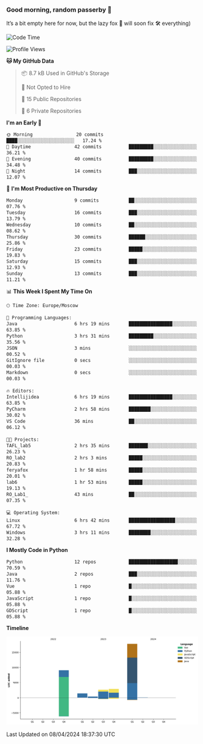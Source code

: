 ### Good morning, random passerby 👋

It’s a bit empty here for now, but the lazy fox 🦊 will soon fix 🛠️ everything)


<!--
**FeryaFox/FeryaFox** is a ✨ _special_ ✨ repository because its `README.md` (this file) appears on your GitHub profile.

Here are some ideas to get you started:

- 🔭 I’m currently working on ...
- 🌱 I’m currently learning ...
- 👯 I’m looking to collaborate on ...
- 🤔 I’m looking for help with ...
- 💬 Ask me about ...
- 📫 How to reach me: ...
- 😄 Pronouns: ...
- ⚡ Fun fact: ...
-->

<!--START_SECTION:waka-->
![Code Time](http://img.shields.io/badge/Code%20Time-99%20hrs%2055%20mins-blue)

![Profile Views](http://img.shields.io/badge/Profile%20Views-0-blue)

**🐱 My GitHub Data** 

> 📦 8.7 kB Used in GitHub's Storage 
 > 
> 🚫 Not Opted to Hire
 > 
> 📜 15 Public Repositories 
 > 
> 🔑 6 Private Repositories 
 > 
**I'm an Early 🐤** 

```text
🌞 Morning                20 commits          ████░░░░░░░░░░░░░░░░░░░░░   17.24 % 
🌆 Daytime                42 commits          █████████░░░░░░░░░░░░░░░░   36.21 % 
🌃 Evening                40 commits          █████████░░░░░░░░░░░░░░░░   34.48 % 
🌙 Night                  14 commits          ███░░░░░░░░░░░░░░░░░░░░░░   12.07 % 
```
📅 **I'm Most Productive on Thursday** 

```text
Monday                   9 commits           ██░░░░░░░░░░░░░░░░░░░░░░░   07.76 % 
Tuesday                  16 commits          ███░░░░░░░░░░░░░░░░░░░░░░   13.79 % 
Wednesday                10 commits          ██░░░░░░░░░░░░░░░░░░░░░░░   08.62 % 
Thursday                 30 commits          ██████░░░░░░░░░░░░░░░░░░░   25.86 % 
Friday                   23 commits          █████░░░░░░░░░░░░░░░░░░░░   19.83 % 
Saturday                 15 commits          ███░░░░░░░░░░░░░░░░░░░░░░   12.93 % 
Sunday                   13 commits          ███░░░░░░░░░░░░░░░░░░░░░░   11.21 % 
```


📊 **This Week I Spent My Time On** 

```text
🕑︎ Time Zone: Europe/Moscow

💬 Programming Languages: 
Java                     6 hrs 19 mins       ████████████████░░░░░░░░░   63.85 % 
Python                   3 hrs 31 mins       █████████░░░░░░░░░░░░░░░░   35.56 % 
JSON                     3 mins              ░░░░░░░░░░░░░░░░░░░░░░░░░   00.52 % 
GitIgnore file           0 secs              ░░░░░░░░░░░░░░░░░░░░░░░░░   00.03 % 
Markdown                 0 secs              ░░░░░░░░░░░░░░░░░░░░░░░░░   00.03 % 

🔥 Editors: 
Intellijidea             6 hrs 19 mins       ████████████████░░░░░░░░░   63.85 % 
PyCharm                  2 hrs 58 mins       ████████░░░░░░░░░░░░░░░░░   30.02 % 
VS Code                  36 mins             ██░░░░░░░░░░░░░░░░░░░░░░░   06.12 % 

🐱‍💻 Projects: 
TAFL_lab5                2 hrs 35 mins       ███████░░░░░░░░░░░░░░░░░░   26.23 % 
RO_lab2                  2 hrs 3 mins        █████░░░░░░░░░░░░░░░░░░░░   20.83 % 
feryafox                 1 hr 58 mins        █████░░░░░░░░░░░░░░░░░░░░   20.01 % 
lab6                     1 hr 53 mins        █████░░░░░░░░░░░░░░░░░░░░   19.13 % 
RO_Lab1_                 43 mins             ██░░░░░░░░░░░░░░░░░░░░░░░   07.35 % 

💻 Operating System: 
Linux                    6 hrs 42 mins       █████████████████░░░░░░░░   67.72 % 
Windows                  3 hrs 11 mins       ████████░░░░░░░░░░░░░░░░░   32.28 % 
```

**I Mostly Code in Python** 

```text
Python                   12 repos            ██████████████████░░░░░░░   70.59 % 
Java                     2 repos             ███░░░░░░░░░░░░░░░░░░░░░░   11.76 % 
Vue                      1 repo              █░░░░░░░░░░░░░░░░░░░░░░░░   05.88 % 
JavaScript               1 repo              █░░░░░░░░░░░░░░░░░░░░░░░░   05.88 % 
GDScript                 1 repo              █░░░░░░░░░░░░░░░░░░░░░░░░   05.88 % 
```



**Timeline**

![Lines of Code chart](https://raw.githubusercontent.com/FeryaFox/FeryaFox/master/assets/bar_graph.png)


 Last Updated on 08/04/2024 18:37:30 UTC
<!--END_SECTION:waka-->
